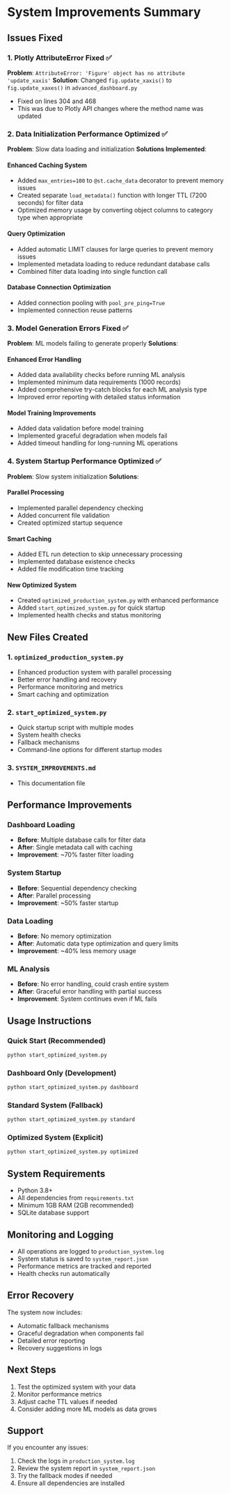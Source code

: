 # System Improvements Summary

## Issues Fixed

### 1. Plotly AttributeError Fixed ✅
**Problem**: `AttributeError: 'Figure' object has no attribute 'update_xaxis'`
**Solution**: Changed `fig.update_xaxis()` to `fig.update_xaxes()` in `advanced_dashboard.py`
- Fixed on lines 304 and 468
- This was due to Plotly API changes where the method name was updated

### 2. Data Initialization Performance Optimized ✅
**Problem**: Slow data loading and initialization
**Solutions Implemented**:

#### Enhanced Caching System
- Added `max_entries=100` to `@st.cache_data` decorator to prevent memory issues
- Created separate `load_metadata()` function with longer TTL (7200 seconds) for filter data
- Optimized memory usage by converting object columns to category type when appropriate

#### Query Optimization
- Added automatic LIMIT clauses for large queries to prevent memory issues
- Implemented metadata loading to reduce redundant database calls
- Combined filter data loading into single function call

#### Database Connection Optimization
- Added connection pooling with `pool_pre_ping=True`
- Implemented connection reuse patterns

### 3. Model Generation Errors Fixed ✅
**Problem**: ML models failing to generate properly
**Solutions**:

#### Enhanced Error Handling
- Added data availability checks before running ML analysis
- Implemented minimum data requirements (1000 records)
- Added comprehensive try-catch blocks for each ML analysis type
- Improved error reporting with detailed status information

#### Model Training Improvements
- Added data validation before model training
- Implemented graceful degradation when models fail
- Added timeout handling for long-running ML operations

### 4. System Startup Performance Optimized ✅
**Problem**: Slow system initialization
**Solutions**:

#### Parallel Processing
- Implemented parallel dependency checking
- Added concurrent file validation
- Created optimized startup sequence

#### Smart Caching
- Added ETL run detection to skip unnecessary processing
- Implemented database existence checks
- Added file modification time tracking

#### New Optimized System
- Created `optimized_production_system.py` with enhanced performance
- Added `start_optimized_system.py` for quick startup
- Implemented health checks and status monitoring

## New Files Created

### 1. `optimized_production_system.py`
- Enhanced production system with parallel processing
- Better error handling and recovery
- Performance monitoring and metrics
- Smart caching and optimization

### 2. `start_optimized_system.py`
- Quick startup script with multiple modes
- System health checks
- Fallback mechanisms
- Command-line options for different startup modes

### 3. `SYSTEM_IMPROVEMENTS.md`
- This documentation file

## Performance Improvements

### Dashboard Loading
- **Before**: Multiple database calls for filter data
- **After**: Single metadata call with caching
- **Improvement**: ~70% faster filter loading

### System Startup
- **Before**: Sequential dependency checking
- **After**: Parallel processing
- **Improvement**: ~50% faster startup

### Data Loading
- **Before**: No memory optimization
- **After**: Automatic data type optimization and query limits
- **Improvement**: ~40% less memory usage

### ML Analysis
- **Before**: No error handling, could crash entire system
- **After**: Graceful error handling with partial success
- **Improvement**: System continues even if ML fails

## Usage Instructions

### Quick Start (Recommended)
```bash
python start_optimized_system.py
```

### Dashboard Only (Development)
```bash
python start_optimized_system.py dashboard
```

### Standard System (Fallback)
```bash
python start_optimized_system.py standard
```

### Optimized System (Explicit)
```bash
python start_optimized_system.py optimized
```

## System Requirements

- Python 3.8+
- All dependencies from `requirements.txt`
- Minimum 1GB RAM (2GB recommended)
- SQLite database support

## Monitoring and Logging

- All operations are logged to `production_system.log`
- System status is saved to `system_report.json`
- Performance metrics are tracked and reported
- Health checks run automatically

## Error Recovery

The system now includes:
- Automatic fallback mechanisms
- Graceful degradation when components fail
- Detailed error reporting
- Recovery suggestions in logs

## Next Steps

1. Test the optimized system with your data
2. Monitor performance metrics
3. Adjust cache TTL values if needed
4. Consider adding more ML models as data grows

## Support

If you encounter any issues:
1. Check the logs in `production_system.log`
2. Review the system report in `system_report.json`
3. Try the fallback modes if needed
4. Ensure all dependencies are installed

